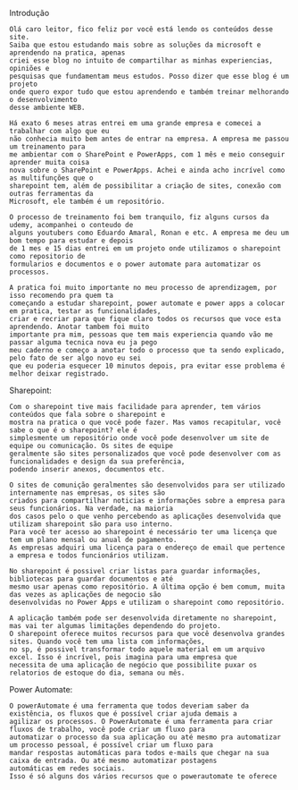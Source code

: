 Introdução

    Olá caro leitor, fico feliz por você está lendo os conteúdos desse site. 
    Saiba que estou estudando mais sobre as soluções da microsoft e aprendendo na pratica, apenas 
    criei esse blog no intuito de compartilhar as minhas experiencias, opiniões e 
    pesquisas que fundamentam meus estudos. Posso dizer que esse blog é um projeto
    onde quero expor tudo que estou aprendendo e também treinar melhorando o desenvolvimento
    desse ambiente WEB.

    Há exato 6 meses atras entrei em uma grande empresa e comecei a trabalhar com algo que eu
    não conhecia muito bem antes de entrar na empresa. A empresa me passou um treinamento para
    me ambientar com o SharePoint e PowerApps, com 1 mês e meio conseguir aprender muita coisa 
    nova sobre o SharePoint e PowerApps. Achei e ainda acho incrível como as multifunções que o
    sharepoint tem, além de possibilitar a criação de sites, conexão com outras ferramentas da 
    Microsoft, ele também é um repositório.

    O processo de treinamento foi bem tranquilo, fiz alguns cursos da udemy, acompanhei o conteudo de 
    alguns youtubers como Eduardo Amaral, Ronan e etc. A empresa me deu um bom tempo para estudar e depois
    de 1 mes e 15 dias entrei em um projeto onde utilizamos o sharepoint como repositorio de 
    formularios e documentos e o power automate para automatizar os processos.

    A pratica foi muito importante no meu processo de aprendizagem, por isso recomendo pra quem ta
    começando a estudar sharepoint, power automate e power apps a colocar em pratica, testar as funcionalidades,
    criar e recriar para que fique claro todos os recursos que voce esta aprendendo. Anotar tambem foi muito 
    importante pra mim, pessoas que tem mais experiencia quando vão me passar alguma tecnica nova eu ja pego
    meu caderno e começo a anotar todo o processo que ta sendo explicado, pelo fato de ser algo novo eu sei 
    que eu poderia esquecer 10 minutos depois, pra evitar esse problema é melhor deixar registrado.

Sharepoint:

    Com o sharepoint tive mais facilidade para aprender, tem vários conteúdos que fala sobre o sharepoint e
    mostra na pratica o que você pode fazer. Mas vamos recapitular, você sabe o que é o sharepoint? ele é 
    simplesmente um repositório onde você pode desenvolver um site de equipe ou comunicação. Os sites de equipe 
    geralmente são sites personalizados que você pode desenvolver com as funcionalidades e design da sua preferência,
    podendo inserir anexos, documentos etc.

    O sites de comunição geralmentes são desenvolvidos para ser utilizado internamente nas empresas, os sites são 
    criados para compartilhar noticias e informações sobre a empresa para seus funcionários. Na verdade, na maioria
    dos casos pelo o que venho percebendo as aplicações desenvolvida que utilizam sharepoint são para uso interno. 
    Para você ter acesso ao sharepoint é necessário ter uma licença que tem um plano mensal ou anual de pagamento. 
    As empresas adquiri uma licença para o endereço de email que pertence a empresa e todos funcionários utilizam.

    No sharepoint é possivel criar listas para guardar informações, bibliotecas para guardar documentos e até 
    mesmo usar apenas como repositório. A última opção é bem comum, muita das vezes as aplicações de negocio são 
    desenvolvidas no Power Apps e utilizam o sharepoint como repositório.

    A aplicação também pode ser desenvolvida diretamente no sharepoint, mas vai ter algumas limitações dependendo do projeto.
    O sharepoint oferece muitos recursos para que você desenvolva grandes sites. Quando você tem uma lista com informações, 
    no sp, é possivel transformar todo aquele material em um arquivo excel. Isso é incrível, pois imagina para uma empresa que 
    necessita de uma aplicação de negócio que possibilite puxar os relatorios de estoque do dia, semana ou mês.

Power Automate:

    O powerAutomate é uma ferramenta que todos deveriam saber da existência, os fluxos que é possível criar ajuda demais a
    agilizar os processos. O PowerAutomate é uma ferramenta para criar fluxos de trabalho, você pode criar um fluxo para 
    automatizar o processo da sua aplicação ou até mesmo pra automatizar um processo pessoal, é possível criar um fluxo para
    mandar respostas automáticas para todos e-mails que chegar na sua caixa de entrada. Ou até mesmo automatizar postagens
    automáticas em redes sociais.
    Isso é só alguns dos vários recursos que o powerautomate te oferece
